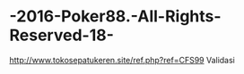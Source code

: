 # -2016-Poker88.-All-Rights-Reserved-18-
http://www.tokosepatukeren.site/ref.php?ref=CFS99 Validasi
